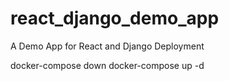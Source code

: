 # react_django_demo_app
A Demo App for React and Django Deployment

docker-compose down
docker-compose up -d
